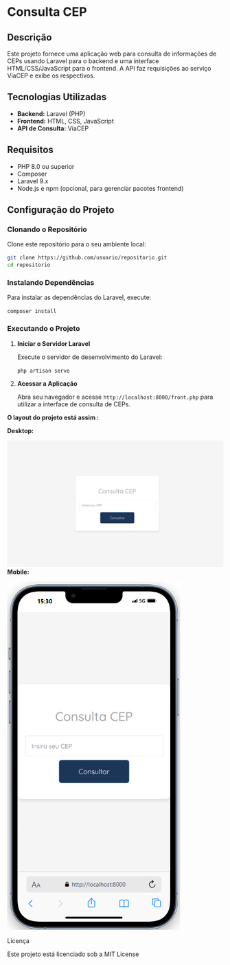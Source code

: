 # Consulta CEP

## Descrição

Este projeto fornece uma aplicação web para consulta de informações de CEPs usando Laravel para o backend e uma interface HTML/CSS/JavaScript para o frontend. A API faz requisições ao serviço ViaCEP e exibe os respectivos.

## Tecnologias Utilizadas

- **Backend:** Laravel (PHP)
- **Frontend:** HTML, CSS, JavaScript
- **API de Consulta:** ViaCEP

## Requisitos

- PHP 8.0 ou superior
- Composer
- Laravel 9.x
- Node.js e npm (opcional, para gerenciar pacotes frontend)

## Configuração do Projeto

### Clonando o Repositório

Clone este repositório para o seu ambiente local:

```bash
git clone https://github.com/usuario/repositorio.git
cd repositorio
```

### Instalando Dependências

Para instalar as dependências do Laravel, execute:

`composer install`

### Executando o Projeto

1. **Iniciar o Servidor Laravel**

   Execute o servidor de desenvolvimento do Laravel:

   `php artisan serve`
2. **Acessar a Aplicação**

   Abra seu navegador e acesse `http://localhost:8000/front.php` para utilizar a interface de consulta de CEPs.

**O layout do projeto está assim :**

**Desktop:**

![1721413791504](image/README/1721413791504.png)
**Mobile:**

![1721413863765](image/README/1721413863765.png)


Licença

Este projeto está licenciado sob a MIT License
